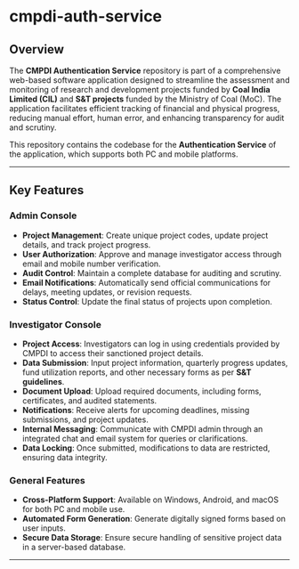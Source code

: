 # cmpdi-auth-service

## Overview
The **CMPDI Authentication Service** repository is part of a comprehensive web-based software application designed to streamline the assessment and monitoring of research and development projects funded by **Coal India Limited (CIL)** and **S&T projects** funded by the Ministry of Coal (MoC). The application facilitates efficient tracking of financial and physical progress, reducing manual effort, human error, and enhancing transparency for audit and scrutiny.

This repository contains the codebase for the **Authentication Service** of the application, which supports both PC and mobile platforms. 

---

## Key Features

### Admin Console
- **Project Management**: Create unique project codes, update project details, and track project progress.
- **User Authorization**: Approve and manage investigator access through email and mobile number verification.
- **Audit Control**: Maintain a complete database for auditing and scrutiny.
- **Email Notifications**: Automatically send official communications for delays, meeting updates, or revision requests.
- **Status Control**: Update the final status of projects upon completion.

### Investigator Console
- **Project Access**: Investigators can log in using credentials provided by CMPDI to access their sanctioned project details.
- **Data Submission**: Input project information, quarterly progress updates, fund utilization reports, and other necessary forms as per **S&T guidelines**.
- **Document Upload**: Upload required documents, including forms, certificates, and audited statements.
- **Notifications**: Receive alerts for upcoming deadlines, missing submissions, and project updates.
- **Internal Messaging**: Communicate with CMPDI admin through an integrated chat and email system for queries or clarifications.
- **Data Locking**: Once submitted, modifications to data are restricted, ensuring data integrity.

### General Features
- **Cross-Platform Support**: Available on Windows, Android, and macOS for both PC and mobile use.
- **Automated Form Generation**: Generate digitally signed forms based on user inputs.
- **Secure Data Storage**: Ensure secure handling of sensitive project data in a server-based database.

---
